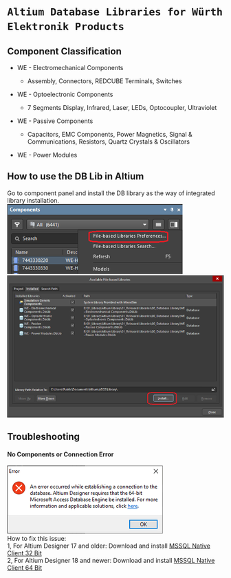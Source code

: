`Altium Database Libraries for Würth Elektronik Products`
=========
## Component Classification
* WE - Electromechanical Components<br>
  * Assembly, Connectors, REDCUBE Terminals, Switches

* WE - Optoelectronic Components
  * 7 Segments Display, Infrared, Laser, LEDs, Optocoupler, Ultraviolet

* WE - Passive Components
  * Capacitors, EMC Components, Power Magnetics, Signal & Communications, Resistors, Quartz Crystals & Oscillators


* WE - Power Modules


## How to use the DB Lib in Altium
Go to component panel and install the DB library as the way of integrated library installation.
![](https://github.com/bjch-eisos/Pics/blob/main/ComponentPanel.png)<br>
![](https://github.com/bjch-eisos/Pics/blob/main/Install.PNG)<br>


## Troubleshooting
#### No Components or Connection Error<br>  
![](https://github.com/bjch-eisos/Pics/blob/main/ErrorMessageAltium.png)<br>
How to fix this issue:<br>
1, For Altium Designer 17 and older: Download and install [MSSQL Native Client 32 Bit](https://go.microsoft.com/fwlink/?LinkID=239647&clcid=0x409)  <br>
2, For Altium Designer 18 and newer: Download and install [MSSQL Native Client 64 Bit](https://go.microsoft.com/fwlink/?LinkID=239648&clcid=0x409)  <br>
